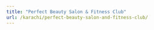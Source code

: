 ```yaml
---
title: "Perfect Beauty Salon & Fitness Club"
url: /karachi/perfect-beauty-salon-and-fitness-club/
---
```

